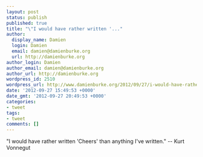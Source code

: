 ```yaml
---
layout: post
status: publish
published: true
title: "\"I would have rather written '..."
author:
  display_name: Damien
  login: Damien
  email: damien@damienburke.org
  url: http://damienburke.org
author_login: Damien
author_email: damien@damienburke.org
author_url: http://damienburke.org
wordpress_id: 2510
wordpress_url: http://www.damienburke.org/2012/09/27/i-would-have-rather-written/
date: '2012-09-27 15:49:53 +0000'
date_gmt: '2012-09-27 20:49:53 +0000'
categories:
- tweet
tags:
- tweet
comments: []
---
```

<p>"I would have rather written 'Cheers' than anything I've written." -- Kurt Vonnegut</p>
